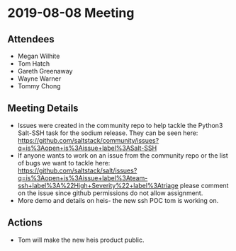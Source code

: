 # 2019-08-08 Meeting

## Attendees

* Megan Wilhite
* Tom Hatch
* Gareth Greenaway
* Wayne Warner
* Tommy Chong

## Meeting Details

- Issues were created in the community repo to help tackle the Python3 Salt-SSH task for the sodium release. They can be seen here:
https://github.com/saltstack/community/issues?q=is%3Aopen+is%3Aissue+label%3ASalt-SSH
- If anyone wants to work on an issue from the community repo or the list of bugs we want to tackle here: https://github.com/saltstack/salt/issues?q=is%3Aopen+is%3Aissue+label%3Ateam-ssh+label%3A%22High+Severity%22+label%3Atriage please comment on the issue since github permissions do not allow assignment.
- More demo and details on heis- the new ssh POC tom is working on.

## Actions
- Tom will make the new heis product public.
